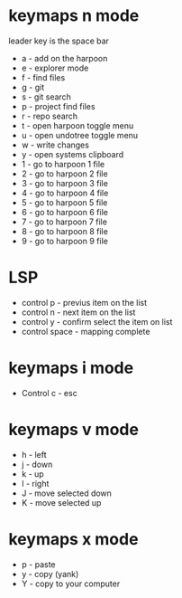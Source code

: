 # keymaps n mode

leader key is the space bar

 - a - add on the harpoon
 - e - explorer mode
 - f - find files
 - g - git
 - s - git search
 - p - project find files
 - r - repo search
 - t - open harpoon toggle menu
 - u - open undotree toggle menu
 - w - write changes
 - y - open systems clipboard
 - 1 - go to harpoon 1 file
 - 2 - go to harpoon 2 file
 - 3 - go to harpoon 3 file
 - 4 - go to harpoon 4 file
 - 5 - go to harpoon 5 file
 - 6 - go to harpoon 6 file
 - 7 - go to harpoon 7 file
 - 8 - go to harpoon 8 file
 - 9 - go to harpoon 9 file


# LSP
 - control p - previus item on the list
 - control n - next item on the list
 - control y - confirm select the item on list
 - control space - mapping complete

# keymaps i mode
 - Control c - esc

# keymaps v mode

 - h - left
 - j - down
 - k - up
 - l - right
 - J - move selected down
 - K - move selected up

# keymaps x mode
 - p - paste
 - y - copy (yank)
 - Y - copy to your computer
